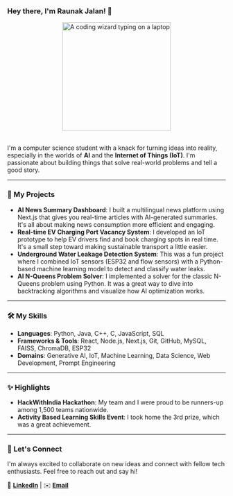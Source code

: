 ### Hey there, I'm Raunak Jalan! 👋

<div align="center">
  <img src="https://media.giphy.com/media/2E5v7s83gP1sE/giphy.gif" alt="A coding wizard typing on a laptop" width="250" />
</div>

<br>

I'm a computer science student with a knack for turning ideas into reality, especially in the worlds of **AI** and the **Internet of Things (IoT)**. I'm passionate about building things that solve real-world problems and tell a good story.

---

### 🚀 My Projects

* **AI News Summary Dashboard**: I built a multilingual news platform using Next.js that gives you real-time articles with AI-generated summaries. It's all about making news consumption more efficient and engaging.
* **Real-time EV Charging Port Vacancy System**: I developed an IoT prototype to help EV drivers find and book charging spots in real time. It's a small step toward making sustainable transport a little easier.
* **Underground Water Leakage Detection System**: This was a fun project where I combined IoT sensors (ESP32 and flow sensors) with a Python-based machine learning model to detect and classify water leaks.
* **AI N-Queens Problem Solver**: I implemented a solver for the classic N-Queens problem using Python. It was a great way to dive into backtracking algorithms and visualize how AI optimization works.

---

### 🛠️ My Skills

* **Languages**: Python, Java, C++, C, JavaScript, SQL
* **Frameworks & Tools**: React, Node.js, Next.js, Git, GitHub, MySQL, FAISS, ChromaDB, ESP32
* **Domains**: Generative AI, IoT, Machine Learning, Data Science, Web Development, Prompt Engineering

---

### ✨ Highlights

* **HackWithIndia Hackathon**: My team and I were proud to be runners-up among 1,500 teams nationwide.
* **Activity Based Learning Skills Event**: I took home the 3rd prize, which was a great achievement.

---

### 🤝 Let's Connect

I'm always excited to collaborate on new ideas and connect with fellow tech enthusiasts. Feel free to reach out and say hi!

🔗 **[LinkedIn](https://www.linkedin.com/in/jalan-raunak/)** | ✉️ **[Email](jalan.raunak@outlook.com)**
